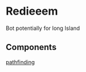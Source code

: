 # Redieeem

Bot potentially for long Island

## Components

[pathfinding](./pathfinding/pathfinding.md)